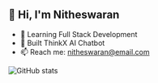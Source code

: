 ## 👋 Hi, I'm Nitheswaran
- 🌱 Learning Full Stack Development
- 🚀 Built ThinkX AI Chatbot
- 📫 Reach me: nitheswaran@email.com

![GitHub stats](https://github-readme-stats.vercel.app/api?username=nitheswaran27&show_icons=true)

